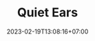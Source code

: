 ---
title: "Quiet Ears"
date: 2023-02-19T13:08:16+07:00
draft: false
description : "this is a meta description"
showProductSection: true
---